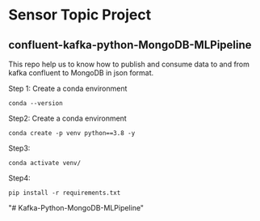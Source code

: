 # Sensor Topic Project

## confluent-kafka-python-MongoDB-MLPipeline


This repo help us to know how to publish and consume data to and from kafka confluent to MongoDB in json format.

Step 1: Create a conda environment
```
conda --version
```

Step2: Create  a conda environment
```
conda create -p venv python==3.8 -y
```

Step3:
```
conda activate venv/
```
Step4:
```
pip install -r requirements.txt
```

"# Kafka-Python-MongoDB-MLPipeline" 
